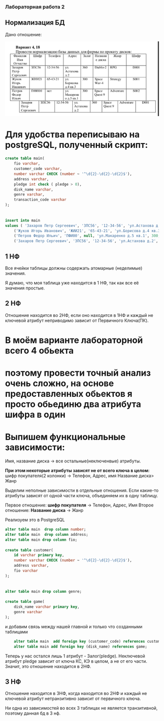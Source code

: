 ### Лабораторная работа 2
## Нормализация БД
Дано отношение:

![alt text](image-7.png)


# Для удобства переписываю на postgreSQL, полученный скрипт:
```sql
create table main(
	fio varchar,
	customer_code varchar,
	number varchar CHECK (number ~ '^\d{2}-\d{2}-\d{2}$'),
	address varchar,
	pledge int check ( pledge > 0),
	disk_name varchar,
	genre varchar,
	transaction_code varchar
);


insert into main 
values ( 'Захаров Петр Сергеевич', 'ЗПС56', '12-34-56', 'ул.Астахова д.2', 360, 'Diablo-2', 'RPG', 'D001' ),
	('Жуков Игорь Иванович', 'ЖИИ21', '65-43-21', 'ул.Борисова д.4 кв.3', 300, 'Space War-4', 'Strategy', 'S001'),
	('Петров Федор Ильич', 'ПФИ00', null, 'ул.Макаренко д.5 кв.1', 300, 'Space Quest 9', 'Adventure', 'S002'),
	('Захаров Петр Сергеевич', 'ЗПС56', '12-34-56', 'ул.Астахова д.2',  360, 'Space Quest 9', 'Adventure', 'D001');
```

## 1 НФ
Все ячейки таблицы должны содержать атомарные (неделимые) значения.

Я думаю, что моя таблица уже находится в 1 НФ, так как все её значения простые.

## 2 НФ
Отношение находится во 2НФ, если оно находится в 1НФ и каждый не ключевой атрибут неприводимо зависит от Первичного Ключа(ПК).

# В моём варианте лабораторной всего __4__ обьекта
# поэтому провести точный анализ очень сложно, на основе предоставленных обьектов я просто обьединю два атрибута шифра в один


# Выпишем функциональные зависимости:
Имя, название диска -> все остальные(неключенвые) атрибуты.

**При этом некоторые атрибуты зависят не от всего ключа в целом:**
шифр покупателя(2 колонки) -> Телефон, Адрес, имя
Название диска> Жанр

Выделим неполные зависимости в отдельные отношения. Если какие-то атрибуты зависят от одной части ключа, объединяем их в одну таблицу.

Первое отношение: __шифр покупателя__ -> Телефон, Адрес, Имя
Второе отношение: __Название диска__ -> Жанр

Реализуем это в PostgreSQL

```sql
alter table main  drop column number;
alter table main  drop column address;
alter table main drop column fio;

create table customer(
	id varchar primary key,
	number varchar CHECK (number ~ '^\d{2}-\d{2}-\d{2}$'),
	address varchar,
	fio varchar
);


alter table main drop column genre;

create table game(
	disk_name varchar primary key,
	genre varchar
);
```

и добавим связь между нашей главной и только что созданными таблицами

```sql
    alter table main  add foreign key (customer_code) references customer;
    alter table main add foreign key (disk_name) references game;
```

Теперь у нас остался лишь 1 атрибут - Залог(pledge).
Неключевой атрибут pledge зависит от ключа КС, КЭ в целом, а не от его части. Значит, это отношение находится в 2НФ.

## 3 НФ
Отношение находится в 3НФ, когда находится во 2НФ и каждый не ключевой атрибут нетранзитивно зависит от первичного ключа. 

Ни одна из зависимостей во всех 3 таблицах не является транзитивной, поэтому данная бд в 3 нф.





<!-- 
# Выпишем функциональные зависимости:
Имя, код транзакции -> все остальные (неключевые)атрибуты.

**При этом некоторые атрибуты зависят не от всего ключа в целом:**
Имя -> Телефон, Адрес, шифр покупателя
код транзакции(видимо код аренды) -> Диск,жанр, залог

Выделим неполные зависимости в отдельные отношения. Если какие-то атрибуты зависят от одной части ключа, объединяем их в одну таблицу.

Первое отношение: Имя(PK) -> Телефон, Адрес, шифр покупателя
И второе: Код транзакции(PK) -> Диск,жанр, залог -->

